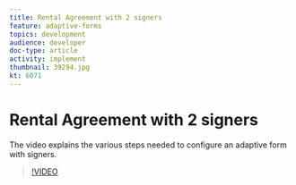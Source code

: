 ```yaml
---
title: Rental Agreement with 2 signers
feature: adaptive-forms
topics: development
audience: developer
doc-type: article
activity: implement
thumbnail: 39294.jpg
kt: 6071
---
```

# Rental Agreement with 2 signers


The video explains the various steps needed to configure an adaptive form with signers.

>[!VIDEO](https://video.tv.adobe.com/v/39294/quality=9)